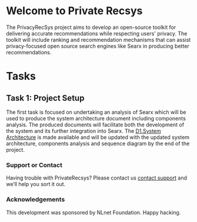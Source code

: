 # Welcome to Private Recsys

The PrivacyRecSys project aims to develop an open-source toolkit for delivering accurate recommendations while respecting users' privacy. The toolkit will include ranking and recommendation mechanisms that can assist privacy-focused open source search engines like Searx in producing better recommendations.

# Tasks


## Task 1: Project Setup 
The first task is focused on undertaking an analysis of Searx which will be used to produce the system architecture
document including components analysis. The produced documents will facilitate both the development of the system and its further integration into Searx. 
The [D1.System Architecture](https://github.com/privateRecsys/privaterecsys/blob/gh-pages/D1.%20System%20Architecture_%20v1-1.pdf) is made available and will be updated with the updated system architecture, components analysis and sequence diagram by the end of the project. 

### Support or Contact

Having trouble with PrivateRecsys? Please contact us [contact support](mailto:privaterecsys@gmail.com) and we’ll help you sort it out.

### Acknowledgements

This development was sponsored by NLnet Foundation.
Happy hacking.
